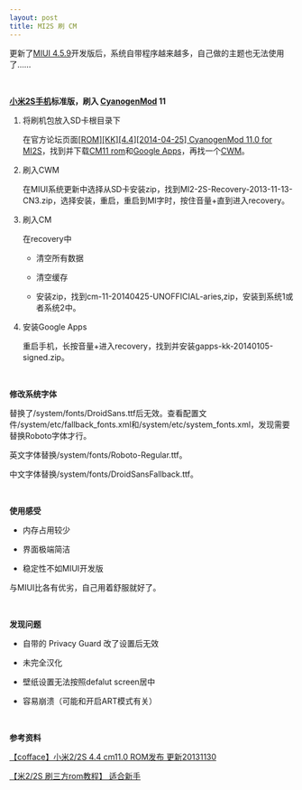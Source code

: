 ```yaml
---
layout: post
title: MI2S 刷 CM
---
```


更新了[MIUI 4.5.9][1]开发版后，系统自带程序越来越多，自己做的主题也无法使用了……

<br />

**[小米2S手机][2]标准版，刷入 [CyanogenMod][3] 11**

1. 将刷机包放入SD卡根目录下

    在官方论坛页面[\[ROM\]\[KK\]\[4.4\]\[2014-04-25\] CyanogenMod 11.0 for
MI2S][4]，找到并下载[CM11 rom][5]和[Google Apps][6]，再找一个[CWM][7]。

2. 刷入CWM

    在MIUI系统更新中选择从SD卡安装zip，找到MI2-2S-Recovery-2013-11-13-CN3.zip，选择安装，重启，重启到MI字时，按住音量+直到进入recovery。

3. 刷入CM

    在recovery中

    - 清空所有数据

    - 清空缓存

    - 安装zip，找到cm-11-20140425-UNOFFICIAL-aries,zip，安装到系统1或者系统2中。

4. 安装Google Apps

    重启手机，长按音量+进入recovery，找到并安装gapps-kk-20140105-signed.zip。

<br />

**修改系统字体**

替换了/system/fonts/DroidSans.ttf后无效。查看配置文件/system/etc/fallback_fonts.xml和/system/etc/system_fonts.xml，发现需要替换Roboto字体才行。

英文字体替换/system/fonts/Roboto-Regular.ttf。

中文字体替换/system/fonts/DroidSansFallback.ttf。

<br />

**使用感受**

- 内存占用较少

- 界面极端简洁

- 稳定性不如MIUI开发版

与MIUI比各有优劣，自己用着舒服就好了。

<br />

**发现问题**

- 自带的 Privacy Guard 改了设置后无效

- 未完全汉化

- 壁纸设置无法按照defalut screen居中

- 容易崩溃（可能和开启ART模式有关）

<br />

**参考资料**

[【cofface】小米2/2S 4.4 cm11.0 ROM发布 更新20131130][8]

[【米2/2S 刷三方rom教程】 适合新手][9]


  [1]: http://www.miui.com/thread-1751929-1-1.html
  [2]: http://www.mi.com/mi2s/
  [3]: http://www.cyanogenmod.org/
  [4]: http://xiaomi.eu/community/threads/rom-kk-4-4-2014-04-25-cyanogenmod-11-0.22927/
  [5]: http://d-h.st/users/M1cha/?fld_id=28956#files
  [6]: http://wiki.cyanogenmod.org/w/Google_Apps
  [7]: http://www.miui.com/thread-1633090-1-1.html
  [8]: http://blog.cofface.com/archives/625.html
  [9]: http://bbs.xiaomi.cn/thread-7761124-1-1.html